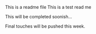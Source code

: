 This is a readme file
This is a test read me 

This will be completed soonish...

Final touches will be pushed this week.